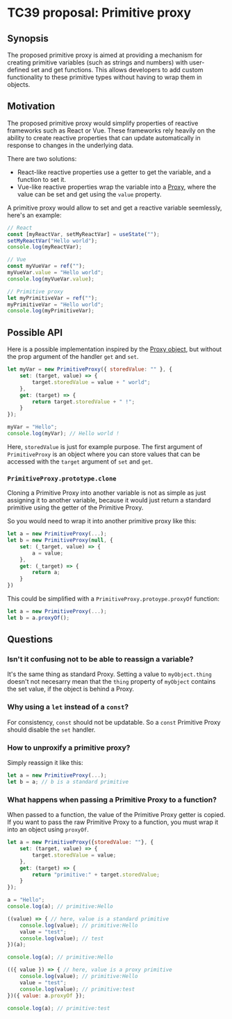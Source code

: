 # TC39 proposal: Primitive proxy

## Synopsis

The proposed primitive proxy is aimed at providing a mechanism for creating primitive variables (such as strings and numbers) with user-defined set and get functions. This allows developers to add custom functionality to these primitive types without having to wrap them in objects.

## Motivation

The proposed primitive proxy would simplify properties of reactive frameworks such as React or Vue. These frameworks rely heavily on the ability to create reactive properties that can update automatically in response to changes in the underlying data.

There are two solutions:
- React-like reactive properties use a getter to get the variable, and a function to set it.
- Vue-like reactive properties wrap the variable into a [Proxy](https://developer.mozilla.org/en-US/docs/Web/JavaScript/Reference/Global_Objects/Proxy), where the value can be set and get using the `value` property.

A primitive proxy would allow to set and get a reactive variable seemlessly, here's an example:

```js
// React
const [myReactVar, setMyReactVar] = useState("");
setMyReactVar("Hello world");
console.log(myReactVar);

// Vue
const myVueVar = ref("");
myVueVar.value = "Hello world";
console.log(myVueVar.value);

// Primitive proxy
let myPrimitiveVar = ref("");
myPrimitiveVar = "Hello world";
console.log(myPrimitiveVar);
```

## Possible API

Here is a possible implementation inspired by the [Proxy object](https://developer.mozilla.org/en-US/docs/Web/JavaScript/Reference/Global_Objects/Proxy), but without the prop argument of the handler `get` and `set`.

```js
let myVar = new PrimitiveProxy({ storedValue: "" }, {
    set: (target, value) => {
        target.storedValue = value + " world";
    },
    get: (target) => {
        return target.storedValue + " !";
    }
});

myVar = "Hello";
console.log(myVar); // Hello world !
```

Here, `storedValue` is just for example purpose. The first argument of `PrimitiveProxy` is an object where you can store values that can be accessed with the `target` argument of `set` and `get`.

### `PrimitiveProxy.prototype.clone`

Cloning a Primitive Proxy into another variable is not as simple as just assigning it to another variable, because it would just return a standard primitive using the getter of the Primitive Proxy.

So you would need to wrap it into another primitive proxy like this:
```js
let a = new PrimitiveProxy(...);
let b = new PrimitiveProxy(null, {
    set: (_target, value) => {
        a = value;
    },
    get: (_target) => {
        return a;
    }
})
```

This could be simplified with a `PrimitiveProxy.protoype.proxyOf` function:
```js
let a = new PrimitiveProxy(...);
let b = a.proxyOf();
```

## Questions

### Isn't it confusing not to be able to reassign a variable?

It's the same thing as standard Proxy. Setting a value to `myObject.thing` doesn't not necesarry mean that the `thing` property of `myObject` contains the set value, if the object is behind a Proxy.

### Why using a `let` instead of a `const`?

For consistency, `const` should not be updatable. So a `const` Primitive Proxy should disable the `set` handler.

### How to unproxify a primitive proxy?

Simply reassign it like this:
```js
let a = new PrimitiveProxy(...);
let b = a; // b is a standard primitive
```

### What happens when passing a Primitive Proxy to a function?

When passed to a function, the value of the Primitive Proxy getter is copied. If you want to pass the raw Primitive Proxy to a function, you must wrap it into an object using `proxyOf`.

```js
let a = new PrimitiveProxy({storedValue: ""}, {
    set: (target, value) => {
        target.storedValue = value;
    },
    get: (target) => {
        return "primitive:" + target.storedValue;
    }
});

a = "Hello";
console.log(a); // primitive:Hello

((value) => { // here, value is a standard primitive
    console.log(value); // primitive:Hello
    value = "test";
    console.log(value); // test
})(a);

console.log(a); // primitive:Hello

(({ value }) => { // here, value is a proxy primitive
    console.log(value); // primitive:Hello
    value = "test";
    console.log(value); // primitive:test
})({ value: a.proxyOf });

console.log(a); // primitive:test
```

